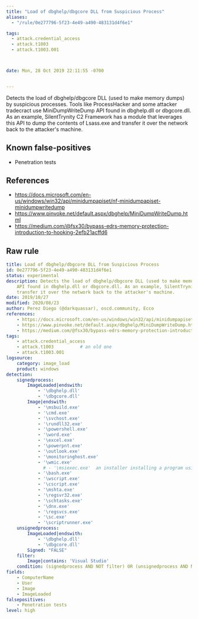 ```yaml
---
title: "Load of dbghelp/dbgcore DLL from Suspicious Process"
aliases:
  - "/rule/0e277796-5f23-4e49-a490-483131d4f6e1"

tags:
  - attack.credential_access
  - attack.t1003
  - attack.t1003.001



date: Mon, 28 Oct 2019 22:11:55 -0700


---
```


Detects the load of dbghelp/dbgcore DLL (used to make memory dumps) by suspicious processes. Tools like ProcessHacker and some attacker tradecract use MiniDumpWriteDump API found in dbghelp.dll or dbgcore.dll. As an example, SilentTrynity C2 Framework has a module that leverages this API to dump the contents of Lsass.exe and transfer it over the network back to the attacker's machine.

<!--more-->


## Known false-positives

* Penetration tests



## References

* https://docs.microsoft.com/en-us/windows/win32/api/minidumpapiset/nf-minidumpapiset-minidumpwritedump
* https://www.pinvoke.net/default.aspx/dbghelp/MiniDumpWriteDump.html
* https://medium.com/@fsx30/bypass-edrs-memory-protection-introduction-to-hooking-2efb21acffd6


## Raw rule
```yaml
title: Load of dbghelp/dbgcore DLL from Suspicious Process
id: 0e277796-5f23-4e49-a490-483131d4f6e1
status: experimental
description: Detects the load of dbghelp/dbgcore DLL (used to make memory dumps) by suspicious processes. Tools like ProcessHacker and some attacker tradecract use MiniDumpWriteDump
    API found in dbghelp.dll or dbgcore.dll. As an example, SilentTrynity C2 Framework has a module that leverages this API to dump the contents of Lsass.exe and
    transfer it over the network back to the attacker's machine.
date: 2019/10/27
modified: 2020/08/23
author: Perez Diego (@darkquassar), oscd.community, Ecco
references:
    - https://docs.microsoft.com/en-us/windows/win32/api/minidumpapiset/nf-minidumpapiset-minidumpwritedump
    - https://www.pinvoke.net/default.aspx/dbghelp/MiniDumpWriteDump.html
    - https://medium.com/@fsx30/bypass-edrs-memory-protection-introduction-to-hooking-2efb21acffd6
tags:
    - attack.credential_access
    - attack.t1003          # an old one
    - attack.t1003.001
logsource:
    category: image_load
    product: windows
detection:
    signedprocess:
        ImageLoaded|endswith:
            - '\dbghelp.dll'
            - '\dbgcore.dll'
        Image|endswith: 
            - '\msbuild.exe'
            - '\cmd.exe'
            - '\svchost.exe'
            - '\rundll32.exe'
            - '\powershell.exe'
            - '\word.exe'
            - '\excel.exe'
            - '\powerpnt.exe'
            - '\outlook.exe'
            - '\monitoringhost.exe'
            - '\wmic.exe'
              # - '\msiexec.exe'  an installer installing a program using one of those DLL will raise an alert
            - '\bash.exe'
            - '\wscript.exe'
            - '\cscript.exe'
            - '\mshta.exe'
            - '\regsvr32.exe'
            - '\schtasks.exe'
            - '\dnx.exe'
            - '\regsvcs.exe'
            - '\sc.exe'
            - '\scriptrunner.exe'
    unsignedprocess:
        ImageLoaded|endswith:
            - '\dbghelp.dll'
            - '\dbgcore.dll'
        Signed: "FALSE"
    filter:
        Image|contains: 'Visual Studio'
    condition: (signedprocess AND NOT filter) OR (unsignedprocess AND NOT filter)
fields:
    - ComputerName
    - User
    - Image
    - ImageLoaded
falsepositives:
    - Penetration tests
level: high

```
